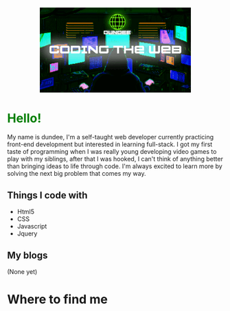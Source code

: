 <p align="center">
  <img width="70%" src="/header.gif">
</p>

# <span style="color:green">Hello! </span>
 
My name is dundee, I'm a self-taught web developer currently practicing front-end development but interested in learning full-stack. I got my first taste of programming when I was really young developing video games to play with my siblings, after that I was hooked, I can't think of anything better than bringing ideas to life through code. I'm always excited to learn more by solving the next big problem that comes my way. 

## Things I code with
 
- Html5
- CSS
- Javascript
- Jquery

## My blogs

(None yet)

# Where to find me
